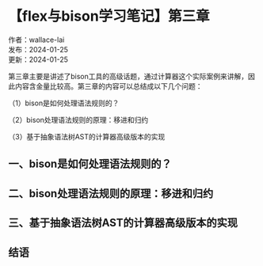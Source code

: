 # 【flex与bison学习笔记】第三章

作者：wallace-lai <br/>
发布：2024-01-25 <br/>
更新：2024-01-25 <br/>

第三章主要是讲述了bison工具的高级话题，通过计算器这个实际案例来讲解，因此内容含金量比较高。第三章的内容可以总结成以下几个问题：

（1）bison是如何处理语法规则的？

（2）bison处理语法规则的原理：移进和归约

（3）基于抽象语法树AST的计算器高级版本的实现

## 一、bison是如何处理语法规则的？

## 二、bison处理语法规则的原理：移进和归约

## 三、基于抽象语法树AST的计算器高级版本的实现

## 结语